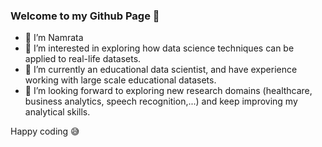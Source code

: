 ### Welcome to my Github Page 🤗

- 👋 I’m Namrata
- 👀 I’m interested in exploring how data science techniques can be applied to real-life datasets. 
- 🌱 I’m currently an educational data scientist, and have experience working with large scale educational datasets.
- 💞️ I’m looking forward to exploring new research domains (healthcare, business analytics, speech recognition,...) and keep improving my analytical skills.

Happy coding 😅

<!---
srivastavan/srivastavan is a ✨ special ✨ repository because its `README.md` (this file) appears on your GitHub profile.
You can click the Preview link to take a look at your changes.
--->
